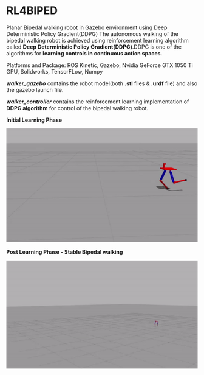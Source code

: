 # RL4BIPED
Planar Bipedal walking robot in Gazebo environment using Deep Deterministic Policy Gradient(DDPG)
The autonomous walking of the bipedal walking robot is achieved using reinforcement learning algorithm called **Deep Deterministic Policy Gradient(DDPG)**.DDPG is one of the algorithms for **learning controls in continuous action spaces**.

Platforms and Package: ROS Kinetic, Gazebo, Nvidia GeForce GTX 1050 Ti GPU, Solidworks, TensorFLow, Numpy

***walker_gazebo*** contains the robot model(both **.stl** files & **.urdf** file) and also the gazebo launch file.

***walker_controller*** contains the reinforcement learning implementation of ****DDPG algorithm**** for control of the bipedal walking robot.

**Initial Learning Phase**
<p align= "center">
  <img src="walker_controller/src/training_1.gif/">
</p>

**Post Learning Phase - Stable Bipedal walking**
<p align= "center">
  <img src="walker_controller/src/trained.gif/">
</p>
